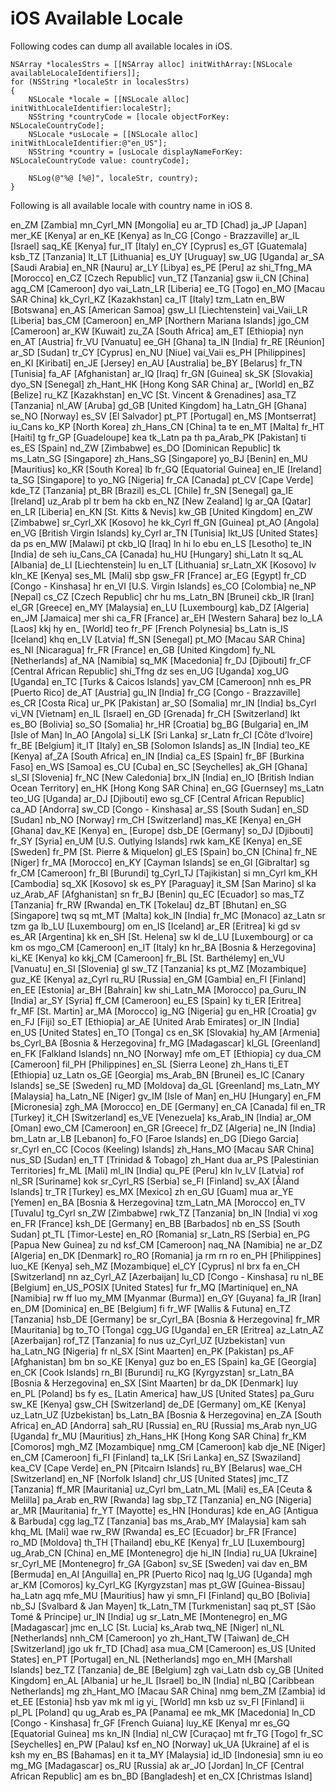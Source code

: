 # iOS Available Locale

Following codes can dump all available locales in iOS.

    NSArray *localesStrs = [[NSArray alloc] initWithArray:[NSLocale availableLocaleIdentifiers]];
    for (NSString *localeStr in localesStrs)
    {
        NSLocale *locale = [[NSLocale alloc] initWithLocaleIdentifier:localeStr];
        NSString *countryCode = [locale objectForKey: NSLocaleCountryCode];
        NSLocale *usLocale = [[NSLocale alloc] initWithLocaleIdentifier:@"en_US"];
        NSString *country = [usLocale displayNameForKey: NSLocaleCountryCode value: countryCode];
        
        NSLog(@"%@ [%@]", localeStr, country);
    }

Following is all available locale with country name in iOS 8.

en_ZM [Zambia]
mn_Cyrl_MN [Mongolia]
eu 
ar_TD [Chad]
ja_JP [Japan]
mer_KE [Kenya]
ar 
en_KE [Kenya]
as 
ln_CG [Congo - Brazzaville]
ar_IL [Israel]
saq_KE [Kenya]
fur_IT [Italy]
en_CY [Cyprus]
es_GT [Guatemala]
ksb_TZ [Tanzania]
lt_LT [Lithuania]
es_UY [Uruguay]
sw_UG [Uganda]
ar_SA [Saudi Arabia]
en_NR [Nauru]
ar_LY [Libya]
es_PE [Peru]
az 
shi_Tfng_MA [Morocco]
en_CZ [Czech Republic]
vun_TZ [Tanzania]
gsw 
ii_CN [China]
agq_CM [Cameroon]
dyo 
vai_Latn_LR [Liberia]
ee_TG [Togo]
en_MO [Macau SAR China]
kk_Cyrl_KZ [Kazakhstan]
ca_IT [Italy]
tzm_Latn 
en_BW [Botswana]
en_AS [American Samoa]
gsw_LI [Liechtenstein]
vai_Vaii_LR [Liberia]
bas_CM [Cameroon]
en_MP [Northern Mariana Islands]
jgo_CM [Cameroon]
ar_KW [Kuwait]
zu_ZA [South Africa]
am_ET [Ethiopia]
nyn 
en_AT [Austria]
fr_VU [Vanuatu]
ee_GH [Ghana]
ta_IN [India]
fr_RE [Réunion]
ar_SD [Sudan]
tr_CY [Cyprus]
en_NU [Niue]
vai_Vaii 
es_PH [Philippines]
en_KI [Kiribati]
en_JE [Jersey]
en_AU [Australia]
be_BY [Belarus]
fr_TN [Tunisia]
fa_AF [Afghanistan]
ar_IQ [Iraq]
fr_GN [Guinea]
sk_SK [Slovakia]
dyo_SN [Senegal]
zh_Hant_HK [Hong Kong SAR China]
ar_ [World]
en_BZ [Belize]
ru_KZ [Kazakhstan]
en_VC [St. Vincent & Grenadines]
asa_TZ [Tanzania]
nl_AW [Aruba]
gd_GB [United Kingdom]
ha_Latn_GH [Ghana]
se_NO [Norway]
es_SV [El Salvador]
pt_PT [Portugal]
en_MS [Montserrat]
iu_Cans 
ko_KP [North Korea]
zh_Hans_CN [China]
ta 
te 
en_MT [Malta]
fr_HT [Haiti]
tg 
fr_GP [Guadeloupe]
kea 
tk_Latn 
pa 
th 
pa_Arab_PK [Pakistan]
ti 
es_ES [Spain]
nd_ZW [Zimbabwe]
es_DO [Dominican Republic]
tk 
ms_Latn_SG [Singapore]
zh_Hans_SG [Singapore]
yo_BJ [Benin]
en_MU [Mauritius]
ko_KR [South Korea]
lb 
fr_GQ [Equatorial Guinea]
en_IE [Ireland]
ta_SG [Singapore]
to 
yo_NG [Nigeria]
fr_CA [Canada]
pt_CV [Cape Verde]
kde_TZ [Tanzania]
pt_BR [Brazil]
es_CL [Chile]
fr_SN [Senegal]
ga_IE [Ireland]
uz_Arab 
pl 
tr 
bem 
ha 
ckb 
en_NZ [New Zealand]
lg 
ar_QA [Qatar]
en_LR [Liberia]
en_KN [St. Kitts & Nevis]
kw_GB [United Kingdom]
en_ZW [Zimbabwe]
sr_Cyrl_XK [Kosovo]
he 
kk_Cyrl 
ff_GN [Guinea]
pt_AO [Angola]
en_VG [British Virgin Islands]
ky_Cyrl 
ar_TN [Tunisia]
lkt_US [United States]
da 
ps 
en_MW [Malawi]
pt 
ckb_IQ [Iraq]
ln 
hi 
lo 
ebu 
en_LS [Lesotho]
te_IN [India]
de 
seh 
iu_Cans_CA [Canada]
hu_HU [Hungary]
shi_Latn 
lt 
sq_AL [Albania]
de_LI [Liechtenstein]
lu 
en_LT [Lithuania]
sr_Latn_XK [Kosovo]
lv 
kln_KE [Kenya]
ses_ML [Mali]
sbp 
gsw_FR [France]
ar_EG [Egypt]
fr_CD [Congo - Kinshasa]
hr 
en_VI [U.S. Virgin Islands]
es_CO [Colombia]
ne_NP [Nepal]
cs_CZ [Czech Republic]
chr 
hu 
ms_Latn_BN [Brunei]
ckb_IR [Iran]
el_GR [Greece]
en_MY [Malaysia]
en_LU [Luxembourg]
kab_DZ [Algeria]
en_JM [Jamaica]
mer 
shi 
ca_FR [France]
ar_EH [Western Sahara]
bez 
lo_LA [Laos]
kkj 
hy 
en_ [World]
teo 
fr_PF [French Polynesia]
bs_Latn 
is_IS [Iceland]
khq 
en_LV [Latvia]
ff_SN [Senegal]
pt_MO [Macau SAR China]
es_NI [Nicaragua]
fr_FR [France]
en_GB [United Kingdom]
fy_NL [Netherlands]
af_NA [Namibia]
sq_MK [Macedonia]
fr_DJ [Djibouti]
fr_CF [Central African Republic]
shi_Tfng 
dz 
ses 
en_UG [Uganda]
xog_UG [Uganda]
en_TC [Turks & Caicos Islands]
yav_CM [Cameroon]
nnh 
es_PR [Puerto Rico]
de_AT [Austria]
gu_IN [India]
fr_CG [Congo - Brazzaville]
es_CR [Costa Rica]
ur_PK [Pakistan]
ar_SO [Somalia]
mr_IN [India]
bs_Cyrl 
vi_VN [Vietnam]
en_IL [Israel]
en_GD [Grenada]
fr_CH [Switzerland]
lkt 
es_BO [Bolivia]
so_SO [Somalia]
hr_HR [Croatia]
bg_BG [Bulgaria]
en_IM [Isle of Man]
ln_AO [Angola]
si_LK [Sri Lanka]
sr_Latn 
fr_CI [Côte d’Ivoire]
fr_BE [Belgium]
it_IT [Italy]
en_SB [Solomon Islands]
as_IN [India]
teo_KE [Kenya]
af_ZA [South Africa]
en_IN [India]
ca_ES [Spain]
fr_BF [Burkina Faso]
en_WS [Samoa]
es_CU [Cuba]
en_SC [Seychelles]
ak_GH [Ghana]
sl_SI [Slovenia]
fr_NC [New Caledonia]
brx_IN [India]
en_IO [British Indian Ocean Territory]
en_HK [Hong Kong SAR China]
en_GG [Guernsey]
ms_Latn 
teo_UG [Uganda]
ar_DJ [Djibouti]
ewo 
sg_CF [Central African Republic]
ca_AD [Andorra]
sw_CD [Congo - Kinshasa]
ar_SS [South Sudan]
en_SD [Sudan]
nb_NO [Norway]
rm_CH [Switzerland]
mas_KE [Kenya]
en_GH [Ghana]
dav_KE [Kenya]
en_ [Europe]
dsb_DE [Germany]
so_DJ [Djibouti]
fr_SY [Syria]
en_UM [U.S. Outlying Islands]
rwk 
kam_KE [Kenya]
en_SE [Sweden]
fr_PM [St. Pierre & Miquelon]
gl_ES [Spain]
bo_CN [China]
fr_NE [Niger]
fr_MA [Morocco]
en_KY [Cayman Islands]
se 
en_GI [Gibraltar]
sg 
fr_CM [Cameroon]
fr_BI [Burundi]
tg_Cyrl_TJ [Tajikistan]
si 
mn_Cyrl 
km_KH [Cambodia]
sq_XK [Kosovo]
sk 
es_PY [Paraguay]
it_SM [San Marino]
sl 
ka 
uz_Arab_AF [Afghanistan]
sn 
fr_BJ [Benin]
qu_EC [Ecuador]
so 
mas_TZ [Tanzania]
fr_RW [Rwanda]
en_TK [Tokelau]
dz_BT [Bhutan]
en_SG [Singapore]
twq 
sq 
mt_MT [Malta]
kok_IN [India]
fr_MC [Monaco]
az_Latn 
sr 
tzm 
ga 
lb_LU [Luxembourg]
om 
en_IS [Iceland]
ar_ER [Eritrea]
ki 
gd 
sv 
es_AR [Argentina]
kk 
en_SH [St. Helena]
sw 
kl 
de_LU [Luxembourg]
or 
ca 
km 
os 
mgo_CM [Cameroon]
en_IT [Italy]
kn 
hr_BA [Bosnia & Herzegovina]
ki_KE [Kenya]
ko 
kkj_CM [Cameroon]
fr_BL [St. Barthélemy]
en_VU [Vanuatu]
en_SI [Slovenia]
gl 
sw_TZ [Tanzania]
ks 
pt_MZ [Mozambique]
guz_KE [Kenya]
az_Cyrl 
ru_RU [Russia]
en_GM [Gambia]
en_FI [Finland]
en_EE [Estonia]
ar_BH [Bahrain]
kw 
shi_Latn_MA [Morocco]
pa_Guru_IN [India]
ar_SY [Syria]
ff_CM [Cameroon]
eu_ES [Spain]
ky 
ti_ER [Eritrea]
fr_MF [St. Martin]
ar_MA [Morocco]
ig_NG [Nigeria]
gu 
en_HR [Croatia]
gv 
en_FJ [Fiji]
so_ET [Ethiopia]
ar_AE [United Arab Emirates]
or_IN [India]
en_US [United States]
en_TO [Tonga]
cs 
en_SK [Slovakia]
hy_AM [Armenia]
bs_Cyrl_BA [Bosnia & Herzegovina]
fr_MG [Madagascar]
kl_GL [Greenland]
en_FK [Falkland Islands]
nn_NO [Norway]
mfe 
om_ET [Ethiopia]
cy 
dua_CM [Cameroon]
fil_PH [Philippines]
en_SL [Sierra Leone]
zh_Hans 
ti_ET [Ethiopia]
uz_Latn 
os_GE [Georgia]
ms_Arab_BN [Brunei]
es_IC [Canary Islands]
se_SE [Sweden]
ru_MD [Moldova]
da_GL [Greenland]
ms_Latn_MY [Malaysia]
ha_Latn_NE [Niger]
gv_IM [Isle of Man]
en_HU [Hungary]
en_FM [Micronesia]
zgh_MA [Morocco]
en_DE [Germany]
en_CA [Canada]
fil 
en_TR [Turkey]
it_CH [Switzerland]
es_VE [Venezuela]
ks_Arab_IN [India]
ar_OM [Oman]
ewo_CM [Cameroon]
en_GR [Greece]
fr_DZ [Algeria]
ne_IN [India]
bm_Latn 
ar_LB [Lebanon]
fo_FO [Faroe Islands]
en_DG [Diego Garcia]
sr_Cyrl 
en_CC [Cocos (Keeling) Islands]
zh_Hans_MO [Macau SAR China]
nus_SD [Sudan]
en_TT [Trinidad & Tobago]
zh_Hant 
dua 
ar_PS [Palestinian Territories]
fr_ML [Mali]
ml_IN [India]
qu_PE [Peru]
kln 
lv_LV [Latvia]
rof 
nl_SR [Suriname]
kok 
sr_Cyrl_RS [Serbia]
se_FI [Finland]
sv_AX [Åland Islands]
tr_TR [Turkey]
es_MX [Mexico]
zh 
en_GU [Guam]
mua 
ar_YE [Yemen]
en_BA [Bosnia & Herzegovina]
tzm_Latn_MA [Morocco]
en_TV [Tuvalu]
tg_Cyrl 
sn_ZW [Zimbabwe]
rwk_TZ [Tanzania]
bn_IN [India]
vi 
xog 
en_FR [France]
ksh_DE [Germany]
en_BB [Barbados]
nb 
en_SS [South Sudan]
pt_TL [Timor-Leste]
en_RO [Romania]
sr_Latn_RS [Serbia]
en_PG [Papua New Guinea]
zu 
nd 
ksf_CM [Cameroon]
naq_NA [Namibia]
ne 
ar_DZ [Algeria]
en_DK [Denmark]
ro_RO [Romania]
ja 
rm 
rn 
ro 
en_PH [Philippines]
luo_KE [Kenya]
seh_MZ [Mozambique]
el_CY [Cyprus]
nl 
brx 
fa 
en_CH [Switzerland]
nn 
az_Cyrl_AZ [Azerbaijan]
lu_CD [Congo - Kinshasa]
ru 
nl_BE [Belgium]
en_US_POSIX [United States]
fur 
fr_MQ [Martinique]
en_NA [Namibia]
rw 
ff 
luo 
my_MM [Myanmar (Burma)]
en_GY [Guyana]
fa_IR [Iran]
en_DM [Dominica]
en_BE [Belgium]
fi 
fr_WF [Wallis & Futuna]
en_TZ [Tanzania]
hsb_DE [Germany]
be 
sr_Cyrl_BA [Bosnia & Herzegovina]
fr_MR [Mauritania]
bg 
to_TO [Tonga]
cgg_UG [Uganda]
en_ER [Eritrea]
az_Latn_AZ [Azerbaijan]
rof_TZ [Tanzania]
fo 
nus 
uz_Cyrl_UZ [Uzbekistan]
vun 
ha_Latn_NG [Nigeria]
fr 
nl_SX [Sint Maarten]
en_PK [Pakistan]
ps_AF [Afghanistan]
bm 
bn 
so_KE [Kenya]
guz 
bo 
en_ES [Spain]
ka_GE [Georgia]
en_CK [Cook Islands]
rn_BI [Burundi]
ru_KG [Kyrgyzstan]
sr_Latn_BA [Bosnia & Herzegovina]
en_SX [Sint Maarten]
br 
da_DK [Denmark]
luy 
en_PL [Poland]
bs 
fy 
es_ [Latin America]
haw_US [United States]
pa_Guru 
sw_KE [Kenya]
gsw_CH [Switzerland]
de_DE [Germany]
om_KE [Kenya]
uz_Latn_UZ [Uzbekistan]
bs_Latn_BA [Bosnia & Herzegovina]
en_ZA [South Africa]
en_AD [Andorra]
sah_RU [Russia]
en_RU [Russia]
ms_Arab 
nyn_UG [Uganda]
fr_MU [Mauritius]
zh_Hans_HK [Hong Kong SAR China]
fr_KM [Comoros]
mgh_MZ [Mozambique]
nmg_CM [Cameroon]
kab 
dje_NE [Niger]
en_CM [Cameroon]
fi_FI [Finland]
ta_LK [Sri Lanka]
en_SZ [Swaziland]
kea_CV [Cape Verde]
en_PN [Pitcairn Islands]
ru_BY [Belarus]
wae_CH [Switzerland]
en_NF [Norfolk Island]
chr_US [United States]
jmc_TZ [Tanzania]
ff_MR [Mauritania]
uz_Cyrl 
bm_Latn_ML [Mali]
es_EA [Ceuta & Melilla]
pa_Arab 
en_RW [Rwanda]
lag 
sbp_TZ [Tanzania]
en_NG [Nigeria]
ar_MR [Mauritania]
fr_YT [Mayotte]
es_HN [Honduras]
kde 
en_AG [Antigua & Barbuda]
cgg 
lag_TZ [Tanzania]
bas 
ms_Arab_MY [Malaysia]
kam 
sah 
khq_ML [Mali]
wae 
rw_RW [Rwanda]
es_EC [Ecuador]
br_FR [France]
ro_MD [Moldova]
th_TH [Thailand]
ebu_KE [Kenya]
fr_LU [Luxembourg]
ug_Arab_CN [China]
en_ME [Montenegro]
dje 
hi_IN [India]
ru_UA [Ukraine]
sr_Cyrl_ME [Montenegro]
fr_GA [Gabon]
sv_SE [Sweden]
vai 
dav 
en_BM [Bermuda]
en_AI [Anguilla]
en_PR [Puerto Rico]
naq 
lg_UG [Uganda]
mgh 
ar_KM [Comoros]
ky_Cyrl_KG [Kyrgyzstan]
mas 
pt_GW [Guinea-Bissau]
ha_Latn 
agq 
mfe_MU [Mauritius]
haw 
yi 
smn_FI [Finland]
qu_BO [Bolivia]
nb_SJ [Svalbard & Jan Mayen]
tk_Latn_TM [Turkmenistan]
saq 
pt_ST [São Tomé & Príncipe]
ur_IN [India]
ug 
sr_Latn_ME [Montenegro]
en_MG [Madagascar]
jmc 
en_LC [St. Lucia]
ks_Arab 
twq_NE [Niger]
nl_NL [Netherlands]
nnh_CM [Cameroon]
yo 
zh_Hant_TW [Taiwan]
de_CH [Switzerland]
jgo 
uk 
fr_TD [Chad]
asa 
mua_CM [Cameroon]
es_US [United States]
en_PT [Portugal]
en_NL [Netherlands]
mgo 
en_MH [Marshall Islands]
bez_TZ [Tanzania]
de_BE [Belgium]
zgh 
vai_Latn 
dsb 
cy_GB [United Kingdom]
en_AL [Albania]
ur 
he_IL [Israel]
bo_IN [India]
nl_BQ [Caribbean Netherlands]
mg 
zh_Hant_MO [Macau SAR China]
nmg 
bem_ZM [Zambia]
id 
et_EE [Estonia]
hsb 
yav 
mk 
ml 
ig 
yi_ [World]
mn 
ksb 
uz 
sv_FI [Finland]
ii 
pl_PL [Poland]
qu 
ug_Arab 
es_PA [Panama]
ee 
mk_MK [Macedonia]
ln_CD [Congo - Kinshasa]
fr_GF [French Guiana]
luy_KE [Kenya]
mr 
es_GQ [Equatorial Guinea]
ms 
kn_IN [India]
nl_CW [Curaçao]
mt 
fr_TG [Togo]
fr_SC [Seychelles]
en_PW [Palau]
ksf 
en_NO [Norway]
uk_UA [Ukraine]
af 
el 
is 
ksh 
my 
en_BS [Bahamas]
en 
it 
ta_MY [Malaysia]
id_ID [Indonesia]
smn 
iu 
eo 
mg_MG [Madagascar]
os_RU [Russia]
ak 
ar_JO [Jordan]
ln_CF [Central African Republic]
am 
es 
bn_BD [Bangladesh]
et 
en_CX [Christmas Island]
